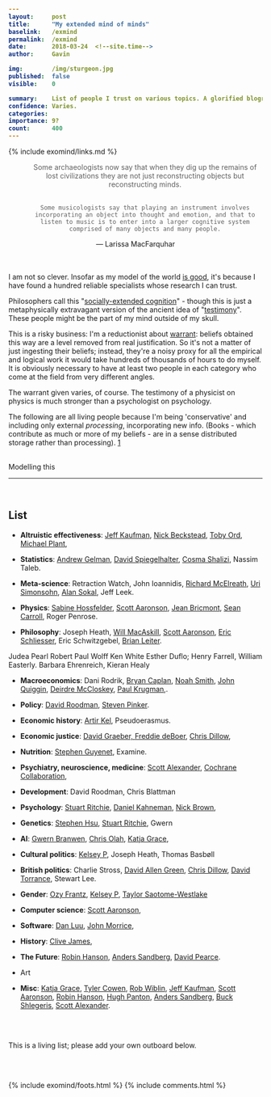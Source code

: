 ```yaml
---
layout:     post
title:      "My extended mind of minds"
baselink:   /exmind
permalink:  /exmind
date:       2018-03-24  <!--site.time-->
author:     Gavin

img:        /img/sturgeon.jpg
published:	false
visible: 	0

summary:    List of people I trust on various topics. A glorified blogroll.
confidence:	Varies.
categories: 
importance: 9?
count:		400
---
```


{%	include exomind/links.md		%}


<center>
<blockquote style="border-left: none;">
	Some archaeologists now say that when they dig up the remains of lost civilizations they are not just reconstructing objects but reconstructing minds.<br><br>

	Some musicologists say that playing an instrument involves incorporating an object into thought and emotion, and that to listen to music is to enter into a larger cognitive system comprised of many objects and many people.
</blockquote>
— Larissa MacFarquhar
</center><br><br>


I am not so clever. Insofar as my model of the world <a href="{{record}}">is good</a>, it's because I have found a hundred reliable specialists whose research I can trust. 

Philosophers call this "<a href="{{clark}}">socially-extended cognition</a>" - though this is just a metaphysically extravagant version of the ancient idea of "<a href="{{testi}}">testimony</a>". These people might be the part of my mind outside of my skull.

This is a risky business: I'm a reductionist about <a href="{{entitle}}">warrant</a>: beliefs obtained this way are a level removed from real justification. So it's not a matter of just ingesting their beliefs; instead, they're a noisy proxy for all the empirical and logical work it would take hundreds of thousands of hours to do myself. It is obviously necessary to have at least two people in each category who come at the field from very different angles.

The warrant given varies, of course. The testimony of a physicist on physics is much stronger than a psychologist on psychology.

The following are all living people because I'm being 'conservative' and including only external *processing*, incorporating new info. (Books - which contribute as much or more of my beliefs - are in a sense distributed storage rather than processing). <a href="#fn:1" id="fnref:1">1</a> 
<br><br>

Modelling this



---

<br>

<style>
span {
	font-weight: bold
}
</style>

## List

* <span>Altruistic effectiveness</span>: <a href="{{}}">Jeff Kaufman</a>, <a href="{{}}">Nick Beckstead</a>, <a href="{{}}">Toby Ord</a>, <a href="{{}}">Michael Plant</a>,

* <span>Statistics</span>: <a href="{{}}">Andrew Gelman</a>, <a href="{{}}">David Spiegelhalter</a>, <a href="{{}}">Cosma Shalizi</a>, Nassim Taleb.

* <span>Meta-science</span>: 
Retraction Watch, John Ioannidis, <a href="{{}}">Richard McElreath</a>, <a href="{{}}">Uri Simonsohn</a>, <a href="{{}}">Alan Sokal</a>, Jeff Leek.

* <span>Physics</span>: <a href="{{}}">Sabine Hossfelder</a>, <a href="{{}}">Scott Aaronson</a>, <a href="{{}}">Jean Bricmont</a>, <a href="{{}}">Sean Carroll</a>, Roger Penrose.

* <span>Philosophy</span>: Joseph Heath, <a href="{{}}">Will MacAskill</a>, <a href="{{}}">Scott Aaronson</a>, <a href="{{schliesser}}">Eric Schliesser</a>, Eric Schwitzgebel, <a href="{{}}">Brian Leiter</a>.

Judea Pearl
Robert Paul Wolff
Ken White
Esther Duflo; 
Henry Farrell, 
William Easterly. 
Barbara Ehrenreich, 
Kieran Healy

* <span>Macroeconomics</span>: Dani Rodrik, <a href="{{}}">Bryan Caplan</a>, <a href="{{}}">Noah Smith</a>, <a href="{{}}">John Quiggin</a>, <a href="{{}}">Deirdre McCloskey</a>, <a href="{{}}">Paul Krugman</a>,.

* <span>Policy</span>: <a href="{{}}">David Roodman</a>, <a href="{{}}">Steven Pinker</a>.

* <span>Economic history</span>: <a href="{{}}">Artir Kel</a>, Pseudoerasmus.

* <span>Economic justice</span>: <a href="{{}}">David Graeber, <a href="{{}}">Freddie deBoer</a>, <a href="{{}}">Chris Dillow</a>, 

* <span>Nutrition</span>: <a href="{{}}">Stephen Guyenet</a>, Examine.

* <span>Psychiatry, neuroscience, medicine</span>: <a href="{{}}">Scott Alexander</a>, <a href="{{}}">Cochrane Collaboration</a>,

* <span>Development</span>: David Roodman, Chris Blattman

* <span>Psychology</span>: <a href="{{}}">Stuart Ritchie</a>, <a href="{{}}">Daniel Kahneman</a>, <a href="{{}}">Nick Brown</a>, 

* <span>Genetics</span>: <a href="{{}}">Stephen Hsu</a>, <a href="{{}}">Stuart Ritchie</a>, Gwern


* <span>AI</span>: <a href="{{}}">Gwern Branwen</a>, <a href="{{}}">Chris Olah</a>, <a href="{{}}">Katja Grace</a>,

* <span>Cultural politics</span>: <a href="{{}}">Kelsey P</a>, Joseph Heath, Thomas Basbøll

* <span>British politics</span>: Charlie Stross, <a href="{{}}">David Allen Green</a>, <a href="{{}}">Chris Dillow</a>, <a href="{{}}">David Torrance</a>, Stewart Lee.

* <span>Gender</span>: <a href="{{}}">Ozy Frantz</a>, <a href="{{}}">Kelsey P</a>, <a href="{{}}">Taylor Saotome-Westlake</a>

* <span>Computer science</span>: <a href="{{}}">Scott Aaronson</a>,

* <span>Software</span>: <a href="{{}}">Dan Luu</a>, <a href="{{}}">John Morrice</a>,

* <span>History</span>: <a href="{{}}">Clive James</a>,

* <span>The Future</span>: <a href="{{}}">Robin Hanson</a>, <a href="{{}}">Anders Sandberg</a>, <a href="{{}}">David Pearce</a>.

* Art

* <span>Misc</span>: <a href="{{}}">Katja Grace</a>, <a href="{{}}">Tyler Cowen</a>, <a href="{{}}">Rob Wiblin</a>, <a href="{{}}">Jeff Kaufman</a>, <a href="{{}}">Scott Aaronson</a>, <a href="{{}}">Robin Hanson</a>, <a href="{{}}">Hugh Panton</a>, <a href="{{}}">Anders Sandberg</a>, <a href="{{}}">Buck Shlegeris</a>, <a href="{{}}">Scott Alexander</a>.




<br><br>

This is a living list; please add your own outboard below.

<br><br>

{%	include exomind/foots.html		%}
{%  include comments.html %}

